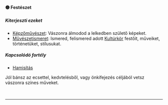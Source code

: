 #### 🟡 Festészet

##### Kiterjeszti ezeket

- [Képzőművészet](../kepzettsegek.szekunder/kepzomuveszet.md): Vászonra álmodod a lelkedben születő képeket.
- [Művészetismeret](../kepzettsegek.szekunder/muveszetismeret.md): Ismered, felismered adott [Kultúrkör](../hatterek.kiemelt/kulturkor.md) festőit, műveiket, történetüket, stílusukat.

##### Kapcsolódó fortély

- [Hamisítás](../fortelyok.altalanos/hamisitas.md)

Jól bánsz az ecsettel, kedvtelésből, vagy önkifejezés céljából vetsz vászonra színes műveket.

<br />

---
